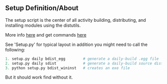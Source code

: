 ## Setup Definition/About
The setup script is the center of all activity building, distributing, and installing modules using the distutils.

More info [here](https://docs.python.org/3/distutils/setupscript.html)
and get commands [here](https://pythonhosted.org/an_example_pypi_project/setuptools.html)

See 'Setup.py' for typical layout in addition you might need to call the following:

```python
1. setup.py daily bdist_egg        # generate a daily-build .egg file
2. setup.py daily sdist            # generate a daily-build source distro
3. python setup.py bdist_wininst   # creates an exe file
```
But it should work find without it.
